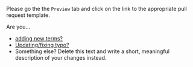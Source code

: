 Please go the the `Preview` tab and click on the link to the appropriate pull request template.

Are you...

- [adding new terms?](?expand=1&template=add_term.md)
- [Updating/fixing typo?](?expand=1&template=fix_typo.md)
- Something else? Delete this text and write a short, meaningful description of your changes instead.
